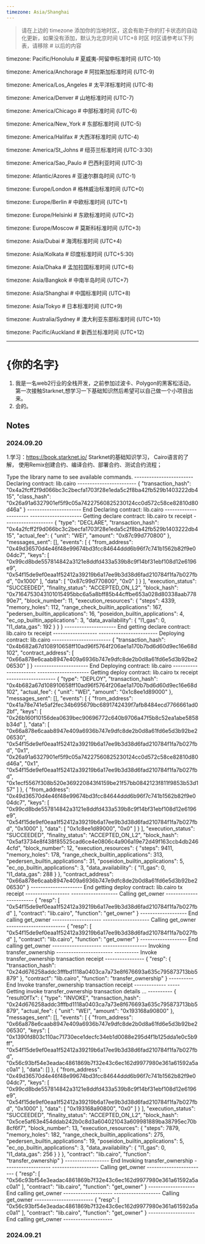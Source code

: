 ```yaml
---
timezone: Asia/Shanghai
---
```


> 请在上边的 timezone 添加你的当地时区，这会有助于你的打卡状态的自动化更新，如果没有添加，默认为北京时间 UTC+8 时区
> 时区请参考以下列表，请移除 # 以后的内容

timezone: Pacific/Honolulu # 夏威夷-阿留申标准时间 (UTC-10)

timezone: America/Anchorage # 阿拉斯加标准时间 (UTC-9)

timezone: America/Los_Angeles # 太平洋标准时间 (UTC-8)

timezone: America/Denver # 山地标准时间 (UTC-7)

timezone: America/Chicago # 中部标准时间 (UTC-6)

timezone: America/New_York # 东部标准时间 (UTC-5)

timezone: America/Halifax # 大西洋标准时间 (UTC-4)

timezone: America/St_Johns # 纽芬兰标准时间 (UTC-3:30)

timezone: America/Sao_Paulo # 巴西利亚时间 (UTC-3)

timezone: Atlantic/Azores # 亚速尔群岛时间 (UTC-1)

timezone: Europe/London # 格林威治标准时间 (UTC+0)

timezone: Europe/Berlin # 中欧标准时间 (UTC+1)

timezone: Europe/Helsinki # 东欧标准时间 (UTC+2)

timezone: Europe/Moscow # 莫斯科标准时间 (UTC+3)

timezone: Asia/Dubai # 海湾标准时间 (UTC+4)

timezone: Asia/Kolkata # 印度标准时间 (UTC+5:30)

timezone: Asia/Dhaka # 孟加拉国标准时间 (UTC+6)

timezone: Asia/Bangkok # 中南半岛时间 (UTC+7)

timezone: Asia/Shanghai # 中国标准时间 (UTC+8)

timezone: Asia/Tokyo # 日本标准时间 (UTC+9)

timezone: Australia/Sydney # 澳大利亚东部标准时间 (UTC+10)

timezone: Pacific/Auckland # 新西兰标准时间 (UTC+12)

---

# {你的名字}

1. 我是一名web2行业的全栈开发，之前参加过波卡、Polygon的黑客松活动，第一次接触Starknet,想学习一下基础知识然后希望可以自己做一个小项目出来。
2. 会的。

## Notes

<!-- Content_START -->

### 2024.09.20

1.学习：https://book.starknet.io/
    Starknet的基础知识学习，
    Cairo语言的了解，
    使用Remix创建合约、编译合约、部署合约、测试合约流程；

Type the library name to see available commands.
------------------------ Declaring contract: lib.cairo ------------------------
{
  "transaction_hash": "0x4a2fcff2f9d066bc3c2becfa1703f28e1eda5c2f8ba42fb529b1403222db415",
  "class_hash": "0x26a91a6327901ef5f9c05a74227560825230124cc0d572c58ce82810d80d46a"
}
---------------------- End Declaring contract: lib.cairo ----------------------
--------------------- Getting declare contract: lib.cairo tx receipt --------------------
{
  "type": "DECLARE",
  "transaction_hash": "0x4a2fcff2f9d066bc3c2becfa1703f28e1eda5c2f8ba42fb529b1403222db415",
  "actual_fee": {
    "unit": "WEI",
    "amount": "0x87c99d770800"
  },
  "messages_sent": [],
  "events": [
    {
      "from_address": "0x49d36570d4e46f48e99674bd3fcc84644ddd6b96f7c741b1562b82f9e004dc7",
      "keys": [
        "0x99cd8bde557814842a3121e8ddfd433a539b8c9f14bf31ebf108d12e6196e9",
        "0x54f15de9ef0eaa1f52412a39219b6a17ee9b3d38d6fad210784f1fa7b027fbd",
        "0x1000"
      ],
      "data": [
        "0x87c99d770800",
        "0x0"
      ]
    }
  ],
  "execution_status": "SUCCEEDED",
  "finality_status": "ACCEPTED_ON_L2",
  "block_hash": "0x7164753043101015495bbc6a5a8bff85b44cffbe653a028d80338aab77890e7",
  "block_number": 11,
  "execution_resources": {
    "steps": 4339,
    "memory_holes": 112,
    "range_check_builtin_applications": 167,
    "pedersen_builtin_applications": 16,
    "poseidon_builtin_applications": 4,
    "ec_op_builtin_applications": 3,
    "data_availability": {
      "l1_gas": 0,
      "l1_data_gas": 192
    }
  }
}
--------------------- End getting declare contract: lib.cairo tx receipt ------------------
------------------------ Deploying contract: lib.cairo ------------------------
{
  "transaction_hash": "0x4b682a67d108910658ff10ad96f5764f206ae1a170b7bd6d60d9ec16e68d102",
  "contract_address": [
    "0x66a878e6caab8947e409a6936b747e9dfc8de2b0d8a61fd6e5d3b92be206530"
  ]
}
---------------------- End Deploying contract: lib.cairo ----------------------
--------------------- Getting deploy contract: lib.cairo tx receipt --------------------
{
  "type": "DEPLOY",
  "transaction_hash": "0x4b682a67d108910658ff10ad96f5764f206ae1a170b7bd6d60d9ec16e68d102",
  "actual_fee": {
    "unit": "WEI",
    "amount": "0x1c8ee1d89000"
  },
  "messages_sent": [],
  "events": [
    {
      "from_address": "0x41a78e741e5af2fec34b695679bc6891742439f7afb8484ecd7766661ad02bf",
      "keys": [
        "0x26b160f10156dea0639bec90696772c640b9706a47f5b8c52ea1abe5858b34d"
      ],
      "data": [
        "0x66a878e6caab8947e409a6936b747e9dfc8de2b0d8a61fd6e5d3b92be206530",
        "0x54f15de9ef0eaa1f52412a39219b6a17ee9b3d38d6fad210784f1fa7b027fbd",
        "0x1",
        "0x26a91a6327901ef5f9c05a74227560825230124cc0d572c58ce82810d80d46a",
        "0x1",
        "0x54f15de9ef0eaa1f52412a39219b6a17ee9b3d38d6fad210784f1fa7b027fbd",
        "0x1ecf5567f308b520e369220843f4159be21f57bb0842123f811f9853b53d157"
      ]
    },
    {
      "from_address": "0x49d36570d4e46f48e99674bd3fcc84644ddd6b96f7c741b1562b82f9e004dc7",
      "keys": [
        "0x99cd8bde557814842a3121e8ddfd433a539b8c9f14bf31ebf108d12e6196e9",
        "0x54f15de9ef0eaa1f52412a39219b6a17ee9b3d38d6fad210784f1fa7b027fbd",
        "0x1000"
      ],
      "data": [
        "0x1c8ee1d89000",
        "0x0"
      ]
    }
  ],
  "execution_status": "SUCCEEDED",
  "finality_status": "ACCEPTED_ON_L2",
  "block_hash": "0x5af3734e8f438f85525cad6ce4e0806c4a906a19e72d49f163ccb4db2464cfd",
  "block_number": 12,
  "execution_resources": {
    "steps": 9411,
    "memory_holes": 178,
    "range_check_builtin_applications": 313,
    "pedersen_builtin_applications": 31,
    "poseidon_builtin_applications": 5,
    "ec_op_builtin_applications": 3,
    "data_availability": {
      "l1_gas": 0,
      "l1_data_gas": 288
    }
  },
  "contract_address": "0x66a878e6caab8947e409a6936b747e9dfc8de2b0d8a61fd6e5d3b92be206530"
}
--------------------- End getting deploy contract: lib.cairo tx receipt ------------------
------------------- Calling get_owner ------------------------
{
  "resp": [
    "0x54f15de9ef0eaa1f52412a39219b6a17ee9b3d38d6fad210784f1fa7b027fbd"
  ],
  "contract": "lib.cairo",
  "function": "get_owner"
}
------------------- End calling get_owner --------------------
------------------- Calling get_owner ------------------------
{
  "resp": [
    "0x54f15de9ef0eaa1f52412a39219b6a17ee9b3d38d6fad210784f1fa7b027fbd"
  ],
  "contract": "lib.cairo",
  "function": "get_owner"
}
------------------- End calling get_owner --------------------
------------------ Invoking transfer_ownership -----------------------
---------- Invoke transfer_ownership transaction receipt ----------------
{
  "resp": {
    "transaction_hash": "0x24d676258addc3fffbd1118a0403ca7a73e8f676693a635c795873713bb5879"
  },
  "contract": "lib.cairo",
  "function": "transfer_ownership"
}
----------End  Invoke transfer_ownership transaction receipt -------------
----- Getting invoke transfer_ownership transaction details ... ----------
{
  "resultOfTx": {
    "type": "INVOKE",
    "transaction_hash": "0x24d676258addc3fffbd1118a0403ca7a73e8f676693a635c795873713bb5879",
    "actual_fee": {
      "unit": "WEI",
      "amount": "0x193168a90800"
    },
    "messages_sent": [],
    "events": [
      {
        "from_address": "0x66a878e6caab8947e409a6936b747e9dfc8de2b0d8a61fd6e5d3b92be206530",
        "keys": [
          "0x1390fd803c110ac71730ece1decfc34eb1d0088e295d4f1b125dda1e0c5b9ff",
          "0x54f15de9ef0eaa1f52412a39219b6a17ee9b3d38d6fad210784f1fa7b027fbd",
          "0x56c93bf54e3eadac4861869b7f32e43c6ec162d9977980e361a61592a5ac0a1"
        ],
        "data": []
      },
      {
        "from_address": "0x49d36570d4e46f48e99674bd3fcc84644ddd6b96f7c741b1562b82f9e004dc7",
        "keys": [
          "0x99cd8bde557814842a3121e8ddfd433a539b8c9f14bf31ebf108d12e6196e9",
          "0x54f15de9ef0eaa1f52412a39219b6a17ee9b3d38d6fad210784f1fa7b027fbd",
          "0x1000"
        ],
        "data": [
          "0x193168a90800",
          "0x0"
        ]
      }
    ],
    "execution_status": "SUCCEEDED",
    "finality_status": "ACCEPTED_ON_L2",
    "block_hash": "0x5ce5af63e454ddab242b0c8d3a604021043a609981889ba38795ec70b8cf6f7",
    "block_number": 13,
    "execution_resources": {
      "steps": 7879,
      "memory_holes": 182,
      "range_check_builtin_applications": 275,
      "pedersen_builtin_applications": 19,
      "poseidon_builtin_applications": 5,
      "ec_op_builtin_applications": 3,
      "data_availability": {
        "l1_gas": 0,
        "l1_data_gas": 256
      }
    }
  },
  "contract": "lib.cairo",
  "function": "transfer_ownership"
}
------------------ End Invoking transfer_ownership -------------------
------------------- Calling get_owner ------------------------
{
  "resp": [
    "0x56c93bf54e3eadac4861869b7f32e43c6ec162d9977980e361a61592a5ac0a1"
  ],
  "contract": "lib.cairo",
  "function": "get_owner"
}
------------------- End calling get_owner --------------------
------------------- Calling get_owner ------------------------
{
  "resp": [
    "0x56c93bf54e3eadac4861869b7f32e43c6ec162d9977980e361a61592a5ac0a1"
  ],
  "contract": "lib.cairo",
  "function": "get_owner"
}
------------------- End calling get_owner --------------------

### 2024.09.21

<!-- Content_END -->
